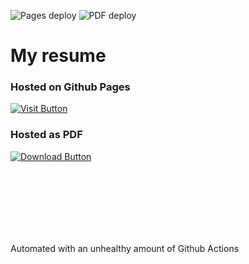 ![Pages deploy](https://github.com/sp0rk/sp0rk.github.io/actions/workflows/deploy-pages.yml/badge.svg)
![PDF deploy](https://github.com/sp0rk/sp0rk.github.io/actions/workflows/deploy-pdf.yml/badge.svg?branch=gh-pages)

# My resume

### Hosted on Github Pages

[![Visit Button]][Visit Link]

### Hosted as PDF

[![Download Button]][Download Link]

<br>

<br>

<br>

<br>

<br>

<br>

Automated with an unhealthy amount of Github Actions

<!---------------------------------------------------------------------------->

[Download Button]: https://img.shields.io/badge/Download%20PDF-2986cc?style=for-the-badge&logoColor=white&logo=DocuSign
[Download Link]: https://github.com/sp0rk/sp0rk.github.io/raw/pdf/julian_jurec_resume.pdf

[Visit Button]: https://img.shields.io/badge/Visit-2986cc?style=for-the-badge&logoColor=white&logo=github
[Visit Link]: https://sp0rk.github.io
